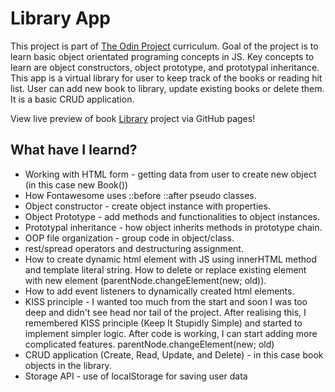 # Library App

This project is part of [The Odin Project](https://www.theodinproject.com)
curriculum. Goal of the project is to learn basic object orientated programing
concepts in JS. Key concepts to learn are object constructors, object prototype,
and prototypal inheritance.
This app is a virtual library for user to keep track of the books or reading hit
list. User can add new book to library, update existing books or delete them.
It is a basic CRUD application.

View live preview of book [Library](https://mojotron.github.io/library/index.html) project via GitHub pages!

## What have I learnd?

- Working with HTML form - getting data from user to create new object (in this case new Book())
- How Fontawesome uses ::before ::after pseudo classes.
- Object constructor - create object instance with properties.
- Object Prototype - add methods and functionalities to object instances.
- Prototypal inheritance - how object inherits methods in prototype chain.
- OOP file organization - group code in object/class.
- rest/spread operators and destructuring assignment.
- How to create dynamic html element with JS using innerHTML method and template literal
  string. How to delete or replace existing element with new element (parentNode.changeElement(new; old)).
- How to add event listeners to dynamically created html elements.
- KISS principle - I wanted too much from the start and soon I was too deep and didn't see head nor tail of the project. After realising this, I remembered KISS principle (Keep It Stupidly Simple) and started to implement simpler logic. After code is working, I can start adding more complicated features.
  parentNode.changeElement(new; old)
- CRUD application (Create, Read, Update, and Delete) - in this case book
  objects in the library.
- Storage API - use of localStorage for saving user data
